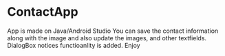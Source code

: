 # ContactApp
App is made on Java/Android Studio
You can save the contact information along with the image and also update the images, and other textfields.
DialogBox notices functioanlity is added. 
Enjoy
